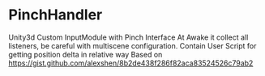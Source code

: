 # PinchHandler
Unity3d Custom InputModule with Pinch Interface
At Awake it collect all listeners, be careful with multiscene configuration.
Contain User Script for getting position delta in relative way
Based on https://gist.github.com/alexshen/8b2de438f286f82aca83524526c79ab2
